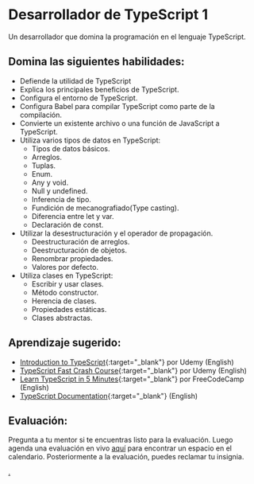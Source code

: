 # Desarrollador de TypeScript 1

Un desarrollador que domina la programación en el lenguaje TypeScript.

## Domina las siguientes habilidades:

- Defiende la utilidad de TypeScript
- Explica los principales beneficios de TypeScript.
- Configura el entorno de TypeScript.
- Configura Babel para compilar TypeScript como parte de la compilación.
- Convierte un existente archivo o una función de JavaScript a TypeScript.
- Utiliza varios tipos de datos en TypeScript:
  - Tipos de datos básicos.
  - Arreglos.
  - Tuplas.
  - Enum.
  - Any y void.
  - Null y undefined.
  - Inferencia de tipo.
  - Fundición de mecanografiado(Type casting).
  - Diferencia entre let y var.
  - Declaración de const.
- Utilizar la desestructuración y el operador de propagación.
  - Deestructuración de arreglos.
  - Deestructuración de objetos.
  - Renombrar propiedades.
  - Valores por defecto.
- Utiliza clases en TypeScript:
  - Escribir y usar clases.
  - Método constructor.
  - Herencia de clases.
  - Propiedades estáticas.
  - Clases abstractas.

## Aprendizaje sugerido:

- [Introduction to TypeScript](https://www.udemy.com/course/typescript/){:target="\_blank"} por Udemy (English)
- [TypeScript Fast Crash Course](https://www.udemy.com/course/typescript-fast-crash-course/){:target="\_blank"} por Udemy (English)
- [Learn TypeScript in 5 Minutes](https://www.freecodecamp.org/news/learn-typescript-in-5-minutes-13eda868daeb/){:target="\_blank"} por FreeCodeCamp (English)
- [TypeScript Documentation](https://www.typescriptlang.org/){:target="\_blank"} (English)

## Evaluación:

Pregunta a tu mentor si te encuentras listo para la evaluación. Luego agenda una evaluación en vivo [aquí](https://webdev.codex.academy/mastery-eval-4?badge=_vGuJgBcQkC7uj5p5tE5nA) para encontrar un espacio en el calendario. Posteriormente a la evaluación, puedes reclamar tu insignia.

[.](level-4)
